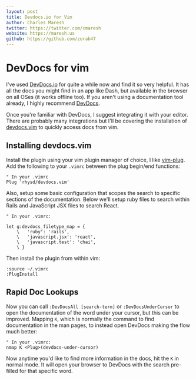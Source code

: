 ```yaml
---
layout: post
title: Devdocs.io for Vim
author: Charles Maresh
twitter: https://twitter.com/cmaresh
website: https://maresh.us
github: https://github.com/zorab47
---
```


# DevDocs for vim

I've used [DevDocs.io][dd] for quite a while now and find it so very helpful. It has all the docs you might find in an app like Dash, but available in the browser on all OSes (it works offline too). If you aren't using a documentation tool already, I highly recommend [DevDocs][dd].

Once you're familiar with DevDocs, I suggest integrating it with your editor. There are probably many integrations but I'll be covering the installation of [devdocs.vim][ddv] to quickly access docs from vim.

## Installing devdocs.vim

Install the plugin using your vim plugin manager of choice, I like [vim-plug][p]. Add the following to your `.vimrc` between the plug begin/end functions:

```vimscript
" In your .vimrc
Plug 'rhysd/devdocs.vim'
```

Also, setup some basic configuration that scopes the search to specific sections of the documentation. Below we'll setup ruby files to search within Rails and JavaScript JSX files to search React.

```vimscript
" In your .vimrc:

let g:devdocs_filetype_map = {
    \   'ruby': 'rails',
    \   'javascript.jsx': 'react',
    \   'javascript.test': 'chai',
    \ }
```

Then install the plugin from within vim:

```vimscript
:source ~/.vimrc
:PlugInstall
```

## Rapid Doc Lookups

Now you can call `:DevDocsAll [search-term]` or `:DevDocsUnderCursor` to open the documentation of the word under your cursor, but this can be improved. Mapping `K`, which is normally the command to find documentation in the man pages, to instead open DevDocs making the flow much better:

```vimscript
" In your .vimrc:
nmap K <Plug>(devdocs-under-cursor)
```

Now anytime you'd like to find more information in the docs, hit the `K` in normal mode. It will open your browser to DevDocs with the search pre-filled for that specific word.

[dd]: https://devdocs.io
[ddv]: https://github.com/rhysd/devdocs.vim 
[p]: https://github.com/junegunn/vim-plug
